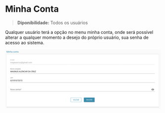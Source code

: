 # Minha Conta

> **Diponibilidade:**
> Todos os usuários

Qualquer usuário terá a opção no menu minha conta, onde será possível alterar a qualquer momento a desejo do próprio usuário, sua senha de acesso ao sistema.

![resetsenha](./img/minhaconta/atualizar.png)